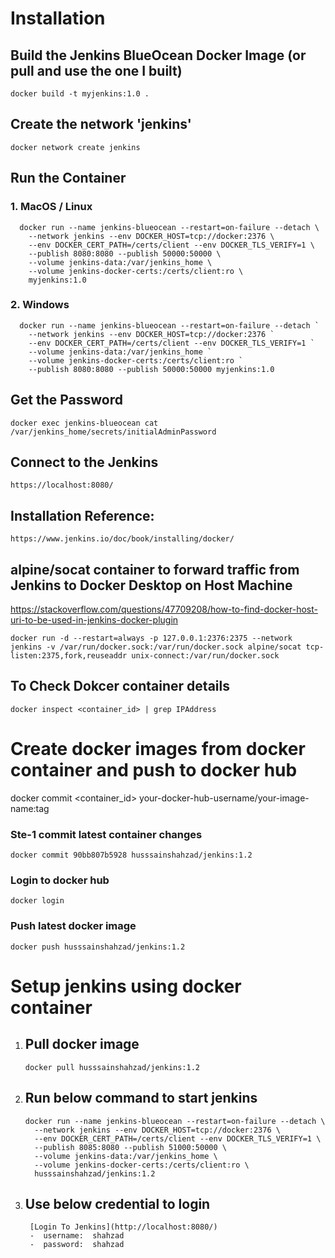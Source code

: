 # Installation

  ## Build the Jenkins BlueOcean Docker Image (or pull and use the one I built)
  ```
  docker build -t myjenkins:1.0 .
  ```
  ## Create the network 'jenkins'
  ```
  docker network create jenkins
  ```

  ## Run the Container
  
  ### 1.  MacOS / Linux
  ```
    docker run --name jenkins-blueocean --restart=on-failure --detach \
      --network jenkins --env DOCKER_HOST=tcp://docker:2376 \
      --env DOCKER_CERT_PATH=/certs/client --env DOCKER_TLS_VERIFY=1 \
      --publish 8080:8080 --publish 50000:50000 \
      --volume jenkins-data:/var/jenkins_home \
      --volume jenkins-docker-certs:/certs/client:ro \
      myjenkins:1.0
  ```
  
  ### 2.  Windows
  ```
    docker run --name jenkins-blueocean --restart=on-failure --detach `
      --network jenkins --env DOCKER_HOST=tcp://docker:2376 `
      --env DOCKER_CERT_PATH=/certs/client --env DOCKER_TLS_VERIFY=1 `
      --volume jenkins-data:/var/jenkins_home `
      --volume jenkins-docker-certs:/certs/client:ro `
      --publish 8080:8080 --publish 50000:50000 myjenkins:1.0
  ```
  
  ## Get the Password
  ```
  docker exec jenkins-blueocean cat /var/jenkins_home/secrets/initialAdminPassword
  ```
  
  ## Connect to the Jenkins
  ```
  https://localhost:8080/
  ```
  
  ## Installation Reference:
    https://www.jenkins.io/doc/book/installing/docker/
  
  
  ## alpine/socat container to forward traffic from Jenkins to Docker Desktop on Host Machine
  
  https://stackoverflow.com/questions/47709208/how-to-find-docker-host-uri-to-be-used-in-jenkins-docker-plugin
  
  ```
  docker run -d --restart=always -p 127.0.0.1:2376:2375 --network jenkins -v /var/run/docker.sock:/var/run/docker.sock alpine/socat tcp-listen:2375,fork,reuseaddr unix-connect:/var/run/docker.sock
  ```

  ## To Check Dokcer container details
  ```
  docker inspect <container_id> | grep IPAddress
  ```


# Create docker images from docker container and push to docker hub

  docker commit <container_id> your-docker-hub-username/your-image-name:tag
  ###  Ste-1 commit latest container changes
    
  ```
  docker commit 90bb807b5928 husssainshahzad/jenkins:1.2
  ```
    
  ###  Login to docker hub
    
  ```
  docker login
  ```
    
  ###  Push latest docker image
  
  ```
  docker push husssainshahzad/jenkins:1.2
  ```
#  Setup jenkins using docker container

  1.  ##  Pull docker image
      ```
      docker pull husssainshahzad/jenkins:1.2
      ```
  2.  ##  Run below command to start jenkins
      ```
      docker run --name jenkins-blueocean --restart=on-failure --detach \
        --network jenkins --env DOCKER_HOST=tcp://docker:2376 \
        --env DOCKER_CERT_PATH=/certs/client --env DOCKER_TLS_VERIFY=1 \
        --publish 8085:8080 --publish 51000:50000 \
        --volume jenkins-data:/var/jenkins_home \
        --volume jenkins-docker-certs:/certs/client:ro \
        husssainshahzad/jenkins:1.2
      ```
  3.  ## Use below credential to login
           [Login To Jenkins](http://localhost:8080/)
           -  username:  shahzad
           -  password:  shahzad

